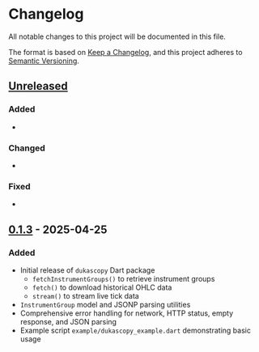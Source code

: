 # Changelog

All notable changes to this project will be documented in this file.

The format is based on [Keep a Changelog](https://keepachangelog.com/en/1.0.0/), and this project adheres to [Semantic Versioning](https://semver.org/spec/v2.0.0.html).

## [Unreleased]

### Added
- 

### Changed
- 

### Fixed
- 

## [0.1.3] - 2025-04-25


### Added
- Initial release of `dukascopy` Dart package  
  - `fetchInstrumentGroups()` to retrieve instrument groups  
  - `fetch()` to download historical OHLC data  
  - `stream()` to stream live tick data  
- `InstrumentGroup` model and JSONP parsing utilities  
- Comprehensive error handling for network, HTTP status, empty response, and JSON parsing  
- Example script `example/dukascopy_example.dart` demonstrating basic usage

[Unreleased]: https://pub.dev/packages/dukascopy/versions

[0.1.3]: https://pub.dev/packages/dukascopy/versions/0.1.3

